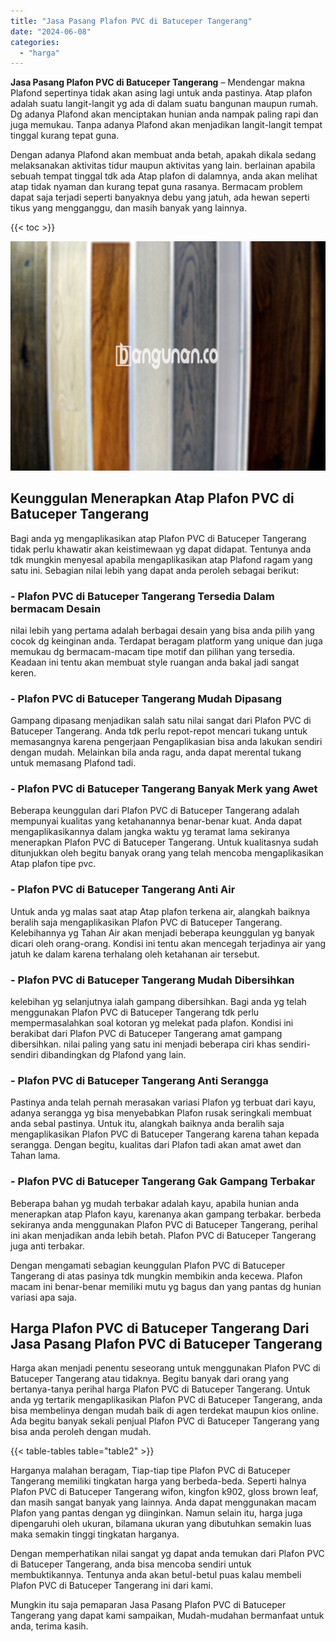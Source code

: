```yaml
---
title: "Jasa Pasang Plafon PVC di Batuceper Tangerang"
date: "2024-06-08"
categories: 
  - "harga"
---
```


**Jasa Pasang Plafon PVC di Batuceper Tangerang** – Mendengar makna Plafond sepertinya tidak akan asing lagi untuk anda pastinya. Atap plafon adalah suatu langit-langit yg ada di dalam suatu bangunan maupun rumah. Dg adanya Plafond akan menciptakan hunian anda nampak paling rapi dan juga memukau. Tanpa adanya Plafond akan menjadikan langit-langit tempat tinggal kurang tepat guna.

Dengan adanya Plafond akan membuat anda betah, apakah dikala sedang melaksanakan aktivitas tidur maupun aktivitas yang lain. berlainan apabila sebuah tempat tinggal tdk ada Atap plafon di dalamnya, anda akan melihat atap tidak nyaman dan kurang tepat guna rasanya. Bermacam problem dapat saja terjadi seperti banyaknya debu yang jatuh, ada hewan seperti tikus yang mengganggu, dan masih banyak yang lainnya.

{{< toc >}}

![Jasa Pasang Plafon PVC di Batuceper Tangerang](/images/flafond-pvc-murah28.png)

## Keunggulan Menerapkan Atap Plafon PVC di Batuceper Tangerang

Bagi anda yg mengaplikasikan atap Plafon PVC di Batuceper Tangerang tidak perlu khawatir akan keistimewaan yg dapat didapat. Tentunya anda tdk mungkin menyesal apabila mengaplikasikan atap Plafond ragam yang satu ini. Sebagian nilai lebih yang dapat anda peroleh sebagai berikut:

### \- Plafon PVC di Batuceper Tangerang Tersedia Dalam bermacam Desain

nilai lebih yang pertama adalah berbagai desain yang bisa anda pilih yang cocok dg keinginan anda. Terdapat beragam platform yang unique dan juga memukau dg bermacam-macam tipe motif dan pilihan yang tersedia. Keadaan ini tentu akan membuat style ruangan anda bakal jadi sangat keren.

### \- Plafon PVC di Batuceper Tangerang Mudah Dipasang

Gampang dipasang menjadikan salah satu nilai sangat dari Plafon PVC di Batuceper Tangerang. Anda tdk perlu repot-repot mencari tukang untuk memasangnya karena pengerjaan Pengaplikasian bisa anda lakukan sendiri dengan mudah. Melainkan bila anda ragu, anda dapat merental tukang untuk memasang Plafond tadi.

### \- Plafon PVC di Batuceper Tangerang Banyak Merk yang Awet

Beberapa keunggulan dari Plafon PVC di Batuceper Tangerang adalah mempunyai kualitas yang ketahanannya benar-benar kuat. Anda dapat mengaplikasikannya dalam jangka waktu yg teramat lama sekiranya menerapkan Plafon PVC di Batuceper Tangerang. Untuk kualitasnya sudah ditunjukkan oleh begitu banyak orang yang telah mencoba mengaplikasikan Atap plafon tipe pvc.

### \- Plafon PVC di Batuceper Tangerang Anti Air

Untuk anda yg malas saat atap Atap plafon terkena air, alangkah baiknya beralih saja mengaplikasikan Plafon PVC di Batuceper Tangerang. Kelebihannya yg Tahan Air akan menjadi beberapa keunggulan yg banyak dicari oleh orang-orang. Kondisi ini tentu akan mencegah terjadinya air yang jatuh ke dalam karena terhalang oleh ketahanan air tersebut.

### \- Plafon PVC di Batuceper Tangerang Mudah Dibersihkan

kelebihan yg selanjutnya ialah gampang dibersihkan. Bagi anda yg telah menggunakan Plafon PVC di Batuceper Tangerang tdk perlu mempermasalahkan soal kotoran yg melekat pada plafon. Kondisi ini berakibat dari Plafon PVC di Batuceper Tangerang amat gampang dibersihkan. nilai paling yang satu ini menjadi beberapa ciri khas sendiri-sendiri dibandingkan dg Plafond yang lain.

### \- Plafon PVC di Batuceper Tangerang Anti Serangga

Pastinya anda telah pernah merasakan variasi Plafon yg terbuat dari kayu, adanya serangga yg bisa menyebabkan Plafon rusak seringkali membuat anda sebal pastinya. Untuk itu, alangkah baiknya anda beralih saja mengaplikasikan Plafon PVC di Batuceper Tangerang karena tahan kepada serangga. Dengan begitu, kualitas dari Plafon tadi akan amat awet dan Tahan lama.

### \- Plafon PVC di Batuceper Tangerang Gak Gampang Terbakar

Beberapa bahan yg mudah terbakar adalah kayu, apabila hunian anda menerapkan atap Plafon kayu, karenanya akan gampang terbakar. berbeda sekiranya anda menggunakan Plafon PVC di Batuceper Tangerang, perihal ini akan menjadikan anda lebih betah. Plafon PVC di Batuceper Tangerang juga anti terbakar.

Dengan mengamati sebagian keunggulan Plafon PVC di Batuceper Tangerang di atas pasinya tdk mungkin membikin anda kecewa. Plafon macam ini benar-benar memiliki mutu yg bagus dan yang pantas dg hunian variasi apa saja.

## Harga Plafon PVC di Batuceper Tangerang Dari Jasa Pasang Plafon PVC di Batuceper Tangerang

Harga akan menjadi penentu seseorang untuk menggunakan Plafon PVC di Batuceper Tangerang atau tidaknya. Begitu banyak dari orang yang bertanya-tanya perihal harga Plafon PVC di Batuceper Tangerang. Untuk anda yg tertarik mengaplikasikan Plafon PVC di Batuceper Tangerang, anda bisa membelinya dengan mudah baik di agen terdekat maupun kios online. Ada begitu banyak sekali penjual Plafon PVC di Batuceper Tangerang yang bisa anda peroleh dengan mudah.

{{< table-tables table="table2" >}}

Harganya malahan beragam, Tiap-tiap tipe Plafon PVC di Batuceper Tangerang memiliki tingkatan harga yang berbeda-beda. Seperti halnya Plafon PVC di Batuceper Tangerang wifon, kingfon k902, gloss brown leaf, dan masih sangat banyak yang lainnya. Anda dapat menggunakan macam Plafon yang pantas dengan yg diinginkan. Namun selain itu, harga juga dipengaruhi oleh ukuran, bilamana ukuran yang dibutuhkan semakin luas maka semakin tinggi tingkatan harganya.

Dengan memperhatikan nilai sangat yg dapat anda temukan dari Plafon PVC di Batuceper Tangerang, anda bisa mencoba sendiri untuk membuktikannya. Tentunya anda akan betul-betul puas kalau membeli Plafon PVC di Batuceper Tangerang ini dari kami.

Mungkin itu saja pemaparan Jasa Pasang Plafon PVC di Batuceper Tangerang yang dapat kami sampaikan, Mudah-mudahan bermanfaat untuk anda, terima kasih.
